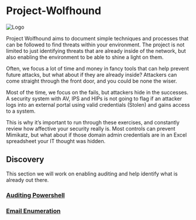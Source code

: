 # Project-Wolfhound
![Logo](https://ctrla1tdel.files.wordpress.com/2020/04/cropped-bigbanner-3.png)

Project Wolfhound aims to document simple techniques and processes that can be followed to find threats within your environment. 
The project is not limited to just identifying threats that are already inside of the network, but also enabling the environment to be able to shine a light on them. 

Often, we focus a lot of time and money in fancy tools that can help prevent future attacks, but what about if they are already inside? 
Attackers can come straight through the front door, and you could be none the wiser. 

Most of the time, we focus on the fails, but attackers hide in the successes. A security system with AV, IPS and HIPs is not going to flag if an attacker logs into an external portal using valid credentials (Stolen) and gains access to a system. 

This is why it’s important to run through these exercises, and constantly review how affective your security really is. Most controls can prevent Mimikatz, but what about if those domain admin credentials are in an Excel spreadsheet your IT thought was hidden. 

## Discovery
This section we will work on enabling auditing and help identify what is already out there. 

### [Auditing Powershell](Discovery/Powershell_Audit.md)
### [Email Enumeration](Discovery/Email_Enumeration.md)
